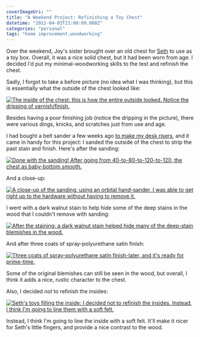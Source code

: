 ```yaml
---
coverImageUri: ""
title: "A Weekend Project: Refinishing a Toy Chest"
datetime: "2012-04-03T21:00:09.000Z"
categories: "personal"
tags: "home improvement,woodworking"
---
```


Over the weekend, Joy's sister brought over an old chest for [Seth](http://www.sethmartinez.com/ "Seth Martinez") to use as a toy box. Overall, it was a nice solid chest, but it had been worn from age. I decided I'd put my minimal-woodworking skills to the test and refinish the chest.

Sadly, I forgot to take a before picture (no idea what I was thinking), but this is essentially what the outside of the chest looked like:

[![](http://assets.brandonmartinez.com/brandonmartinez/2012/04/20120403003-575x383.jpg "The inside of the chest: this is how the entire outside looked. Notice the dripping of varnish/finish.")](http://assets.brandonmartinez.com/brandonmartinez/2012/04/20120403003.jpg)

Besides having a poor finishing job (notice the dripping in the picture), there were various dings, knicks, and scratches just from use and age.

I had bought a belt sander a few weeks ago [to make my desk risers](https://www.brandonmartinez.com/2012/03/27/time-to-stand-up/ "Time to Stand Up"), and it came in handy for this project: I sanded the outside of the chest to strip the past stain and finish. Here's after the sanding:

[![](http://assets.brandonmartinez.com/brandonmartinez/2012/04/20120401003-575x383.jpg "Done with the sanding! After going from 40-to-80-to-120-to-120, the chest as baby-bottom smooth.")](http://assets.brandonmartinez.com/brandonmartinez/2012/04/20120401003.jpg)

And a close-up:

[![](http://assets.brandonmartinez.com/brandonmartinez/2012/04/20120401004-575x383.jpg "A close-up of the sanding: using an orbital hand-sander, I was able to get right up to the hardware without having to remove it.")](http://assets.brandonmartinez.com/brandonmartinez/2012/04/20120401004.jpg)

I went with a dark walnut stain to help hide some of the deep stains in the wood that I couldn't remove with sanding:

[![](http://assets.brandonmartinez.com/brandonmartinez/2012/04/20120401009-575x383.jpg "After the staining: a dark walnut stain helped hide many of the deep-stain blemishes in the wood.")](http://assets.brandonmartinez.com/brandonmartinez/2012/04/20120401009.jpg)

And after three coats of spray-polyurethane satin finish:

[![](http://assets.brandonmartinez.com/brandonmartinez/2012/04/20120403001-575x383.jpg "Three coats of spray-polyurethane satin finish-later, and it's ready for prime-time.")](http://assets.brandonmartinez.com/brandonmartinez/2012/04/20120403001.jpg)

Some of the original blemishes can still be seen in the wood, but overall, I think it adds a nice, rustic character to the chest.

Also, I decided _not_ to refinish the insides:

[![](http://assets.brandonmartinez.com/brandonmartinez/2012/04/20120403002-575x383.jpg "Seth's toys filling the inside; I decided not to refinish the insides. Instead, I think I'm going to line them with a soft felt.")](http://assets.brandonmartinez.com/brandonmartinez/2012/04/20120403002.jpg)

Instead, I think I'm going to line the inside with a soft felt. It'll make it nicer for Seth's little fingers, and provide a nice contrast to the wood.
